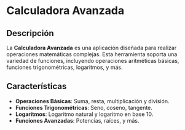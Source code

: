 # Calculadora Avanzada

## Descripción
La **Calculadora Avanzada** es una aplicación diseñada para realizar operaciones matemáticas complejas. Esta herramienta soporta una variedad de funciones, incluyendo operaciones aritméticas básicas, funciones trigonométricas, logaritmos, y más.

## Características
- **Operaciones Básicas**: Suma, resta, multiplicación y división.
- **Funciones Trigonométricas**: Seno, coseno, tangente.
- **Logaritmos**: Logaritmo natural y logaritmo en base 10.
- **Funciones Avanzadas**: Potencias, raíces, y más.
